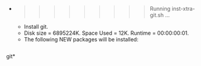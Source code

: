 * >>>>>>>>> Running inst-xtra-git.sh ...
  * Install git.
  * Disk size = 6895224K. Space Used = 12K. Runtime = 00:00:00:01.
  * The following NEW packages will be installed:
  ```bash
git*
  ```
